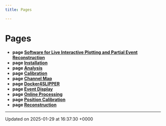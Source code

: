 ```yaml
---
title: Pages

---
```


# Pages




* **page [Software for Live Interactive Plotting and Partial Event Reconstruction](/)** 
* **page [Installation](/Pages/md_README.md#page-md-readme)** 
* **page [Analysis](/Pages/md_docs_Pages-analysis.md#page-md-docs-pages-analysis)** 
* **page [Calibration](/Pages/md_docs_Pages-calibration.md#page-md-docs-pages-calibration)** 
* **page [Channel Map](/Pages/md_docs_Pages-channelMap.md#page-md-docs-pages-channelmap)** 
* **page [Docker4SLIPPER](/Pages/md_docs_Pages-docker.md#page-md-docs-pages-docker)** 
* **page [Event Display](/Pages/md_docs_Pages-eventDisplay.md#page-md-docs-pages-eventdisplay)** 
* **page [Online Processing](/Pages/md_docs_Pages-onlineProcessing.md#page-md-docs-pages-onlineprocessing)** 
* **page [Position Calibration](/Pages/md_docs_Pages-positionCal.md#page-md-docs-pages-positioncal)** 
* **page [Reconstruction](/Pages/md_docs_Pages-reconstruction.md#page-md-docs-pages-reconstruction)** 



-------------------------------

Updated on 2025-01-29 at 16:37:30 +0000
